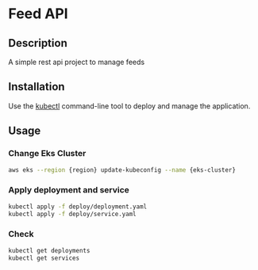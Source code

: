 # Feed API

## Description

A simple rest api project to manage feeds

## Installation

Use the [kubectl](https://kubernetes.io/docs/tasks/tools/) command-line tool to deploy and manage the application.

## Usage

### Change Eks Cluster

```bash
aws eks --region {region} update-kubeconfig --name {eks-cluster}
```

### Apply deployment and service
```bash
kubectl apply -f deploy/deployment.yaml
kubectl apply -f deploy/service.yaml
```

### Check
```bash
kubectl get deployments
kubectl get services
```

